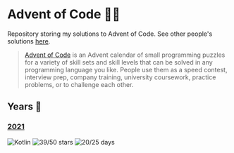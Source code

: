 # Advent of Code 🎄🌟
Repository storing my solutions to Advent of Code. See other people's solutions [here][awesome].

> [Advent of Code][aoc] is an Advent calendar of small programming puzzles for a variety of skill sets and skill
> levels that can be solved in any programming language you like. People use them as a speed contest, interview
> prep, company training, university coursework, practice problems, or to challenge each other.

## Years 📅
### [2021](2021-kotlin)
![Kotlin](https://img.shields.io/badge/Kotlin-grey?logo=Kotlin)
![39/50 stars](https://img.shields.io/badge/🌟%20stars-39/50-orange)
![20/25 days](https://img.shields.io/badge/📅%20days-20/25-blue)

[aoc]: https://adventofcode.com

[awesome]: https://github.com/Bogdanp/awesome-advent-of-code
